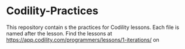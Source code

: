 # Codility-Practices
This repository contain s the practices for Codility lessons. Each file is named after the lesson. Find the lessons at https://app.codility.com/programmers/lessons/1-iterations/ on 
